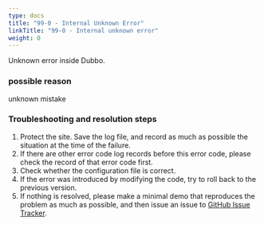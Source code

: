 ```yaml
---
type: docs
title: "99-0 - Internal Unknown Error"
linkTitle: "99-0 - Internal unknown error"
weight: 0
---
```

Unknown error inside Dubbo.

### possible reason
unknown mistake
### Troubleshooting and resolution steps
1. Protect the site. Save the log file, and record as much as possible the situation at the time of the failure.
2. If there are other error code log records before this error code, please check the record of that error code first.
3. Check whether the configuration file is correct.
4. If the error was introduced by modifying the code, try to roll back to the previous version.
5. If nothing is resolved, please make a minimal demo that reproduces the problem as much as possible, and then issue an issue to [GitHub Issue Tracker](https://github.com/apache/dubbo/issues).